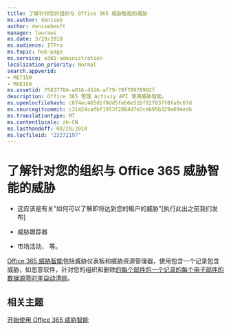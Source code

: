 ```yaml
---
title: 了解针对您的组织与 Office 365 威胁智能的威胁
ms.author: deniseb
author: denisebmsft
manager: laurawi
ms.date: 3/29/2018
ms.audience: ITPro
ms.topic: hub-page
ms.service: o365-administration
localization_priority: Normal
search.appverid:
- MET150
- MOE150
ms.assetid: 75837784-a016-4526-af79-70f70978992f
description: Office 365 管理 Activiy API 使用威胁智能。
ms.openlocfilehash: c874ec465dbf9dd5feb6e516f92f637f8fa0c67d
ms.sourcegitcommit: c31424cafbf1953f2864d7e2ceb95b329a694edb
ms.translationtype: MT
ms.contentlocale: zh-CN
ms.lasthandoff: 08/29/2018
ms.locfileid: "23272197"
---
```

# <a name="learn-about-threats-against-your-organization-with-office-365-threat-intelligence"></a>了解针对您的组织与 Office 365 威胁智能的威胁

- 这应该是有关"如何可以了解即将达到您的租户的威胁"[执行此出之前我们发布]
  
- 威胁跟踪器
  
- 市场活动、 等。
  
[Office 365 威胁智能](office-365-ti.md)包括威胁仪表板和威胁资源管理器，使用包含一个记录包含威胁，如恶意软件，针对您的组织和删除[的每个邮件的一个记录的每个电子邮件的数据源零时差自动清除](zero-hour-auto-purge.md)。
  
## <a name="related-topics"></a>相关主题

[开始使用 Office 365 威胁智能](get-started-with-ti.md)
  

